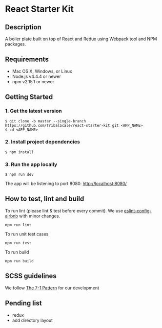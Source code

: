 # React Starter Kit

## Description

A boiler plate built on top of React and Redux using Webpack tool and NPM packages.

## Requirements

- Mac OS X, Windows, or Linux
- Node.js v4.4.4 or newer
- npm v2.15.1 or newer


## Getting Started
### 1. Get the latest version

```
$ git clone -b master --single-branch https://github.com/TribalScale/react-starter-kit.git <APP_NAME>
$ cd <APP_NAME>
```

### 2. Install project dependencies

```
$ npm install
```

### 3. Run the app locally
```
$ npm run dev
```
The app will be listening to port 8080: [http://localhost:8080/](http://localhost:8080/)

## How to test, lint and build

To run lint (please lint & test before every commit). We use [eslint-config-airbnb](https://github.com/airbnb/javascript/tree/master/packages/eslint-config-airbnb) with minor changes.
```
npm run lint
```

To run unit test cases
```
npm run test
```

To run build
```
npm run build
```

## SCSS guidelines
We follow [The 7-1 Pattern](https://sass-guidelin.es/#the-7-1-pattern) for our development

## Pending list
- redux
- add directory layout
